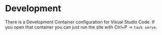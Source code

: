 # Development

There is a Development Container configuration for Visual Studio Code. If you open that container you can just run the site with Ctrl+P -> `task serve`.